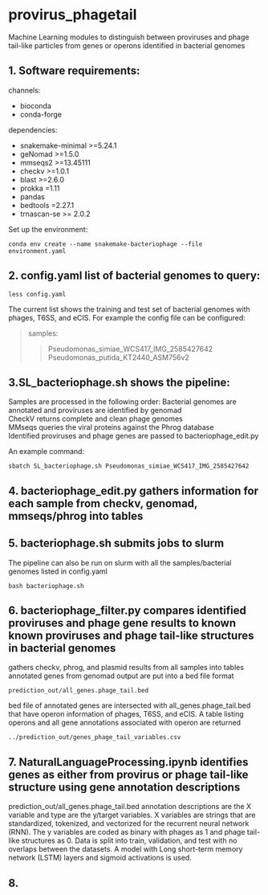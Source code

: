 # provirus_phagetail
Machine Learning modules to distinguish between proviruses and phage tail-like particles from genes or operons identified in bacterial genomes

## 1. Software requirements:
channels:
  - bioconda
  - conda-forge

dependencies:
  - snakemake-minimal >=5.24.1
  - geNomad >=1.5.0
  - mmseqs2 >=13.45111
  - checkv >=1.0.1
  - blast >=2.6.0
  - prokka =1.11
  - pandas
  - bedtools =2.27.1
  - trnascan-se >= 2.0.2
 
Set up the environment:
```
conda env create --name snakemake-bacteriophage --file environment.yaml
```

## 2. config.yaml list of bacterial genomes to query:
```
less config.yaml
```
The current list shows the training and test set of bacterial genomes with phages, T6SS, and eCIS. For example the config file can be configured:

>samples:
>>Pseudomonas_simiae_WCS417_IMG_2585427642
>>Pseudomonas_putida_KT2440_ASM756v2


## 3.SL_bacteriophage.sh shows the pipeline:
Samples are processed in the following order:
Bacterial genomes are annotated and proviruses are identified by genomad<br>
CheckV returns complete and clean phage genomes<br>
MMseqs queries the viral proteins against the Phrog database<br>
Identified proviruses and phage genes are passed to bacteriophage_edit.py<br>

An example command:
```
sbatch SL_bacteriophage.sh Pseudomonas_simiae_WCS417_IMG_2585427642
```

## 4. bacteriophage_edit.py gathers information for each sample from checkv, genomad, mmseqs/phrog into tables

## 5. bacteriophage.sh submits jobs to slurm
The pipeline can also be run on slurm with all the samples/bacterial genomes listed in config.yaml
```
bash bacteriophage.sh
```

## 6. bacteriophage_filter.py compares identified proviruses and phage gene results to known known proviruses and phage tail-like structures in bacterial genomes
gathers checkv, phrog, and plasmid results from all samples into tables<br>
annotated genes from genomad output are put into a bed file format
```
prediction_out/all_genes.phage_tail.bed
```
bed file of annotated genes are intersected with all_genes.phage_tail.bed that have operon information of phages, T6SS, and eCIS. A table listing operons and all gene annotations associated with operon are returned
```
../prediction_out/genes_phage_tail_variables.csv
```

## 7. NaturalLanguageProcessing.ipynb identifies genes as either from provirus or phage tail-like structure using gene annotation descriptions
prediction_out/all_genes.phage_tail.bed annotation descriptions are the X variable and type are the y/target variables. X variables are strings that are standardized, tokenized, and vectorized for the recurrent neural network (RNN). The y variables are coded as binary with phages as 1 and phage tail-like structures as 0. Data is split into train, validation, and test with no overlaps between the datasets. A model with Long short-term memory network (LSTM) layers and sigmoid activations is used.

## 8. 









